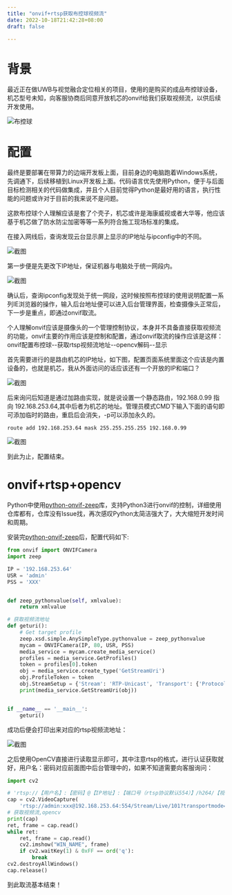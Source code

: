 ```yaml
---
title: "onvif+rtsp获取布控球视频流"
date: 2022-10-18T21:42:28+08:00
draft: false

---
```


# 背景

最近正在做UWB与视觉融合定位相关的项目，使用的是购买的成品布控球设备，机芯型号未知，向客服协商后同意开放机芯的onvif给我们获取视频流，以供后续开发使用。

![布控球](https://cdn.staticaly.com/gh/zhendehanzi/Blog-Images-1@master/布控球.5zb78wj78ks0.webp)

# 配置

最终是要部署在带算力的边端开发板上面，目前身边的电脑跑着Windows系统，先调通下，后续移植到Linux开发板上面。代码语言优先使用Python，便于与后面目标检测相关的代码做集成，并且个人目前觉得Python是最好用的语言，执行性能的问题或许对于目前的我来说不是问题。

这款布控球个人理解应该是套了个壳子，机芯或许是海康威视或者大华等，他应该基于机芯做了防水防尘加密等等一系列符合施工现场标准的集成。

在接入网线后，查询发现云台显示屏上显示的IP地址与ipconfig中的不同。

![截图](https://cdn.staticaly.com/gh/zhendehanzi/Blog-Images-1@master/截图.2rbjfm1squw0.webp)

第一步便是先更改下IP地址，保证机器与电脑处于统一网段内。

![截图](https://cdn.staticaly.com/gh/zhendehanzi/Blog-Images-1@master/截图.5k5pl3vpbt40.webp)

确认后，查询ipconfig发现处于统一网段，这时候按照布控球的使用说明配置一系列IE浏览器的操作，输入后台地址便可以进入后台管理界面，检查摄像头正常后，下一步是重点，即通过onvif取流。

个人理解onvif应该是摄像头的一个管理控制协议，本身并不具备直接获取视频流的功能，onvif主要的作用应该是控制和配置，通过onvif取流的操作应该是这样：onvif配置布控球--获取rtsp视频流地址--opencv解码--显示

首先需要进行的是路由机芯的IP地址，如下图，配置页面系统里面这个应该是内置设备的，也就是机芯，我从外面访问的话应该还有一个开放的IP和端口？

![截图](https://cdn.staticaly.com/gh/zhendehanzi/Blog-Images-1@master/截图.2hickvjd4f00.webp)

后来询问后知道是通过加路由实现，就是说设置一个静态路由，192.168.0.99 指向 192.168.253.64,其中后者为机芯的地址。管理员模式CMD下输入下面的语句即可添加临时的路由，重启后会消失，-p可以添加永久的。

```route add 192.168.253.64 mask 255.255.255.255 192.168.0.99```

![截图](https://cdn.staticaly.com/gh/zhendehanzi/Blog-Images-1@master/截图.6ge3xah4w3w0.webp)

到此为止，配置结束。

# onvif+rtsp+opencv

Python中使用[python-onvif-zeep](https://github.com/FalkTannhaeuser/python-onvif-zeep)库，支持Python3进行onvif的控制，详细使用仓库都有，仓库没有Issue找，再次感叹Python太简洁强大了，大大缩短开发时间和周期。

安装完[python-onvif-zeep](https://github.com/FalkTannhaeuser/python-onvif-zeep)后，配置代码如下:

```python
from onvif import ONVIFCamera
import zeep

IP = '192.168.253.64'
USR = 'admin'
PSS = 'XXX'


def zeep_pythonvalue(self, xmlvalue):
    return xmlvalue

# 获取视频流地址
def geturi():
    # Get target profile
    zeep.xsd.simple.AnySimpleType.pythonvalue = zeep_pythonvalue
    mycam = ONVIFCamera(IP, 80, USR, PSS)
    media_service = mycam.create_media_service()
    profiles = media_service.GetProfiles()
    token = profiles[0].token
    obj = media_service.create_type('GetStreamUri')
    obj.ProfileToken = token
    obj.StreamSetup = {'Stream': 'RTP-Unicast', 'Transport': {'Protocol': 'RTSP'}}
    print(media_service.GetStreamUri(obj))


if __name__ == '__main__':
    geturi()
```

成功后便会打印出来对应的rtsp视频流地址：

![截图](https://cdn.staticaly.com/gh/zhendehanzi/Blog-Images-1@master/截图.o3hfoahvnk0.webp)

之后使用OpenCV直接进行读取显示即可，其中注意rtsp的格式，进行认证获取就好，用户名：密码对应前面图中后台管理中的，如果不知道需要向客服询问：

```python
import cv2

# 'rtsp://【用户名】:【密码】@【IP地址】:【端口号（rtsp协议默认554）】/h264/【视频通道（如ch2）】/main/av_stream')  # 获取视频流,opencv
cap = cv2.VideoCapture(
    'rtsp://admin:xxx@192.168.253.64:554/Stream/Live/101?transportmode=unicast&profile=ONFProfileToken_101')  #
# 获取视频流,opencv
print(cap)
ret, frame = cap.read()
while ret:
    ret, frame = cap.read()
    cv2.imshow("WIN_NAME", frame)
    if cv2.waitKey(1) & 0xFF == ord('q'):
        break
cv2.destroyAllWindows()
cap.release()

```

到此取流基本结束！
